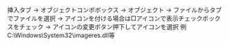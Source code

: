 挿入タブ
  → オブジェクトコンボボックス
    → オブジェクト
      → ファイルからタブでファイルを選択
      → アイコンを付ける場合は□アイコンで表示チェックボックスをチェック
        → アイコンの変更ボタン押下してアイコンを選択
        例 C:\Windows\System32\imageres.dll等

